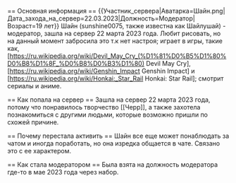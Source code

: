 == Основная информация ==
{{Участник_сервера|Аватарка=Шайн.png|Дата_захода_на_сервер=22.03.2023|Должность=Модератор|Возраст=19 лет}}
Шайн (sunshine0075, также известна как Шайлушай) - модератор, зашла на сервер 22 марта 2023 года. Любит рисовать, но на данный момент забросила это т.к нет настроя; играет в игры, такие как, [https://ru.wikipedia.org/wiki/Devil_May_Cry_(%D1%81%D0%B5%D1%80%D0%B8%D1%8F_%D0%B8%D0%B3%D1%80) Devil May Cry], [https://ru.wikipedia.org/wiki/Genshin_Impact Genshin Impact] и [https://ru.wikipedia.org/wiki/Honkai:_Star_Rail Honkai: Star Rail]; смотрит сериалы и аниме.

== Как попала на сервер ==
Зашла на сервер 22 марта 2023 года, потому что понравилось творчество [[Черр]], а также захотела познакомиться с другими людьми, которые возможно пришли по схожей причине.

== Почему перестала активить ==
Шайн все еще может понаблюдать за чатом и иногда поработать, но она изредка общается в чате. Связано это с ее характером.

== Как стала модератором ==
Была взята на должность модератора где-то в мае 2023 года через набор.
 
 